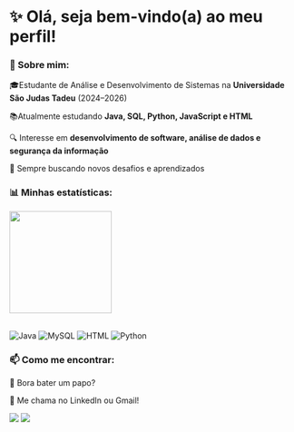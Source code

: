 # ✨ Olá, seja bem-vindo(a) ao meu perfil!

### 🚀 Sobre mim:
🎓Estudante de Análise e Desenvolvimento de Sistemas na **Universidade São Judas Tadeu** (2024–2026)

📚Atualmente estudando **Java, SQL, Python, JavaScript e HTML**

🔍 Interesse em **desenvolvimento de software, análise de dados e segurança da informação**  

🎯 Sempre buscando novos desafios e aprendizados

### 📊 Minhas estatísticas:
<div>
  <a href-"https://github.com/LVazCode">
  <img height="180cm" align="center" src="https://github-readme-stats.vercel.app/api?username=LVazCode&show_icons=true&theme=catppuccin_latte&include_all_commits=true&count_private=true&rank_icon=github"/>
  <!--<img height="170cm" align="center" src="https://github-readme-stats.vercel.app/api/top-langs/?username=LVazCode&layout=compact&langs_count=16&theme=catppuccin_latte"/>-->
</div>
<br>

![Java](https://img.shields.io/badge/Java-ED8B00?style=for-the-badge&logo=java&logoColor=white)
![MySQL](https://img.shields.io/badge/MySQL-005C84?style=for-the-badge&logo=mysql&logoColor=white)
![HTML](https://img.shields.io/badge/HTML-E34F26?style=for-the-badge&logo=html5&logoColor=white)
![Python](https://img.shields.io/badge/Python-3776AB?style=for-the-badge&logo=python&logoColor=white)

### 📫 **Como me encontrar:**

🤝 Bora bater um papo?

📩 Me chama no LinkedIn ou Gmail!
<div>
  <a href = "mailto:leticiammv0706@gmail.com" target="_blank"><img src="https://img.shields.io/badge/Gmail-D14836?style=for-the-badge&logo=gmail&logoColor=white"></a>
  <a href = "https://www.linkedin.com/in/let%C3%ADciamvaz/" target="_black"><img src="https://img.shields.io/badge/-LinkedIn-%230077B5?style=for-the-badge&logo=linkedin&logoColor=white" target="_black"></a>
</div>

